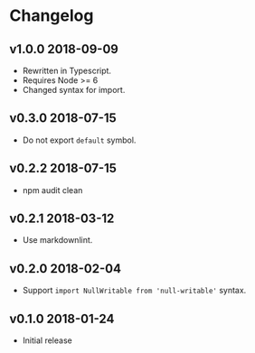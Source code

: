 # Changelog

## v1.0.0 2018-09-09

* Rewritten in Typescript.
* Requires Node >= 6
* Changed syntax for import.

## v0.3.0 2018-07-15

* Do not export `default` symbol.

## v0.2.2 2018-07-15

* npm audit clean

## v0.2.1 2018-03-12

* Use markdownlint.

## v0.2.0 2018-02-04

* Support `import NullWritable from 'null-writable'` syntax.

## v0.1.0 2018-01-24

* Initial release
